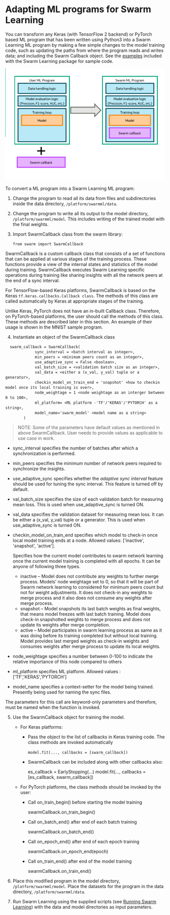 # Adapting ML programs for Swarm Learning 

You can transform any Keras (with TensorFlow 2 backend) or PyTorch based ML
program that has been written using Python3 into a Swarm Learning ML
program by making a few simple changes to the model training code, such
as updating the paths from where the program reads and writes data; and
including the Swarm Callback object. See the [examples](../examples) included with the
Swarm Learning package for sample code.

![](images/sl_ml_algorithm.png)

To convert a ML program into a Swarm Learning ML program:

1.  Change the program to read all its data from files and
    subdirectories inside the data directory, ``/platform/swarmml/data``.

2.  Change the program to write all its output to the model directory,
    ``/platform/swarmml/model``. This includes writing of the trained model
    with the final weights.

3.  Import SwarmCallback class from the swarm library:

        from swarm import SwarmCallback

 SwarmCallback is a custom callback class that consists of a set of
 functions that can be applied at various stages of the training
 process. These functions provide a view of the internal states and
 statistics of the model during training. SwarmCallback executes Swarm
 Learning specific operations during training like sharing insights
 with all the network peers at the end of a sync interval.

 For TensorFlow-based Keras platforms, SwarmCallback is based on the
 Keras ``tf.keras.callbacks.Callback class``. The methods of this class are
 called automatically by Keras at appropriate stages of the training.

 Unlike Keras, PyTorch does not have an in-built Callback class.
 Therefore, on PyTorch-based platforms, the user should call the
 methods of this class. These methods are described later in this
 section. An example of their usage is shown in the MNIST sample
 program.
     
   4.  Instantiate an object of the SwarmCallback class

      swarm_callback = SwarmCallback(
                 sync_interval = <batch interval as integer>,
                 min_peers = <minimum peers count as an integer>,
                 use_adaptive_sync = False <boolean>,
                 val_batch_size = <validation batch size as an integer>,
                 val_data = <either a (x_val, y_val) tuple or a generator>,
                 checkin_model_on_train_end = 'snapshot' <how to checkin model once its local training is over>,
                 node_weightage = 1 <node weightage as an interger between 0 to 100>,
                 ml_platform= <ML platform -'TF'/'KERAS'/'PYTORCH' as a string>, 
                 model_name='swarm_model' <model name as a string>
            )

>NOTE: Some of the parameters have default values as mentioned in above SwarmCallback. User needs to provide values as applicable to use case in work. 

-   sync_interval specifies the number of batches after which a
    synchronization is performed.
-   min_peers specifies the minimum number of network peers required to
    synchronize the insights.
-   use_adaptive_sync specifies whether the *adaptive sync interval*
    feature should be used for tuning the sync interval. This feature is
    turned off by default.
-   val_batch_size specifies the size of each validation batch for
    measuring mean loss. This is used when use_adaptive_sync is turned
    ON.
-   val_data specifies the validation dataset for measuring mean loss.
    It can be either a (x_val, y_val) tuple or a generator. This is used
    when use_adaptive_sync is turned ON.
-   checkin_model_on_train_end specifies which model to check-in once local model training ends at a node. Allowed values: ['inactive', 'snapshot', 'active'].
    
    Specifies how the current model contributes to swarm network learning once the current model training is completed with all epochs. 
It can be anyone of following three types.
    - inactive – Model does not contribute any weights to further merge process. Models’ node weightage set to 0, so that it will be part of Swarm network learning to considered for minimum peers count but not for weight adjustments. It does not check-in any weights to merge process and it also does not consume any weights after merge process.
    - snapshot – Model snapshots its last batch weights as final weights, that means model freezes with last batch training. Model does check-in snapshotted weights to merge process and does not update its weights after merge completion. 
    - active – Model participates in swarm learning process as same as it was doing before its training completed but without local training. Model provides last merged weights as check-in weights and consumes weights after merge process to update its local weights. 
-   node_weightage specifies a number between 0-100 to indicate the relative importance of this node compared to others
-   ml_platform specifies ML platform. Allowed values :['TF','KERAS','PYTORCH']
-   model_name specifies a context-setter for the model being trained. Presently being used for naming the sync files. 


 The parameters for this call are keyword-only parameters and
 therefore, must be named when the function is invoked. 

5.  Use the SwarmCallback object for training the model.

    -   For Keras platforms:

        -   Pass the object to the list of callbacks in Keras training
            code. The class methods are invoked automatically

             ``model.fit(..., callbacks = [swarm_callback])``

        -   SwarmCallback can be included along with other callbacks also:

             es_callback = EarlyStopping(...)
               model.fit(..., callbacks = [es_callback, swarm_callback])

    -   For PyTorch platforms, the class methods should be invoked by the user:

        -    Call on_train_begin() before starting the model training

             swarmCallback.on_train_begin()

        -   Call on_batch_end() after end of each batch training

            swarmCallback.on_batch_end()

        -   Call on_epoch_end() after end of each epoch training

            swarmCallback.on_epoch_end(epoch)

        -   Call on_train_end() after end of the model training

            swarmCallback.on_train_end()

6.  Place this modified program in the model directory,
    ``/platform/swarmml/model``. Place the datasets for the program in the
    data directory, ``/platform/swarmml/data``.

7.  Run Swarm Learning using the supplied scripts (see [Running Swarm Learning](RunningSL.md)) with the data and model directories as input parameters.

